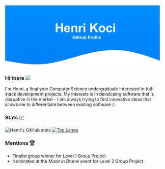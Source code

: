 ![Henri's GitHub Banner](./assets/bannerWave_smallHeight.png)

### Hi there <img src="https://raw.githubusercontent.com/MartinHeinz/MartinHeinz/master/wave.gif" width="30px">

I'm Henri, a final year Computer Science undergraduate interested in full-stack development projects. My interests is in developing software that is disruptive in the market - I am always trying to find innovative ideas that allows me to differentiate between existing software :)

### Stats 📈

![Henri's GitHub stats](https://github-readme-stats.vercel.app/api?username=hkoci&count_private=true) [![Top Langs](https://github-readme-stats.vercel.app/api/top-langs/?username=hkoci&layout=compact)](https://github.com/hkoci)

### Mentions 🏆

- Finalist group winner for Level 1 Group Project
- Nominated at the *Made in Brunel* event for Level 2 Group Project


